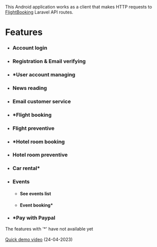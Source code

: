<div>
  This Android application works as a client that makes HTTP requests to <a href="https://github.com/sssteveCA/Flight-booking">FlightBooking</a> Laravel API routes.
</div>
<div>
    <h1>Features</h1>
    <ul>
        <li><h3>Account login</h3></li>
        <li><h3>Registration & Email verifying</h3></li>
        <li>
            <h3>*User account managing</h3>
        </li>
        <li><h3>News reading</h3></li>
        <li><h3>Email customer service</h3></li>
        <li><h3>*Flight booking</h3></li>
        <li><h3>Flight preventive</h3></li>
        <li><h3>*Hotel room booking</h3></li>
        <li><h3>Hotel room preventive</h3></li>
        <li><h3>Car rental*</h3></li>
        <li>
            <h3>Events</h3>
            <ul>
                <li><h4>See events list</h4></li>
                <li><h4>Event booking*</h4></li>
            </ul>
        </li>
        <li><h3>*Pay with Paypal</h3></li>
    </ul>
</div>
<div>The features with '*' have not available yet</div>
<br>
<div>
  <a href="https://user-images.githubusercontent.com/95185311/234084026-3fc245a1-4f85-471f-8ad9-dcd5881bc3ec.webm">Quick demo video</a> (24-04-2023)
</div>
